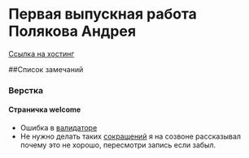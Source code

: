 # Первая выпускная работа Полякова Андрея
[Ссылка на хостинг](http://polyakovas.portfolio.dev.youini.org/)
 

##Список замечаний
 
### Верстка
#### Страничка welcome
* Ошибка в [валидаторе](https://validator.w3.org/nu/?doc=http%3A%2F%2Fpolyakovas.portfolio.dev.youini.org%2F)
* Не нужно делать таких [сокращений](https://yadi.sk/i/pEcBOjFuwQjCz) я на созвоне рассказывал почему это не хорошо, 
  пересмотри запись если забыл.